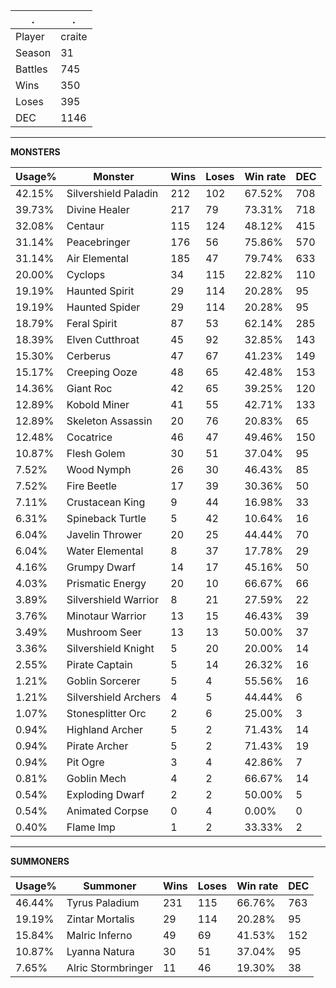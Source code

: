 .|.
|-|-
Player|craite
Season|31
Battles|745
Wins|350
Loses|395
DEC|1146

---
**MONSTERS**

Usage%|Monster|Wins|Loses|Win rate|DEC|
-|-|-|-|-|-|
42.15%|Silvershield Paladin|212|102|67.52%|708|
39.73%|Divine Healer|217|79|73.31%|718|
32.08%|Centaur|115|124|48.12%|415|
31.14%|Peacebringer|176|56|75.86%|570|
31.14%|Air Elemental|185|47|79.74%|633|
20.00%|Cyclops|34|115|22.82%|110|
19.19%|Haunted Spirit|29|114|20.28%|95|
19.19%|Haunted Spider|29|114|20.28%|95|
18.79%|Feral Spirit|87|53|62.14%|285|
18.39%|Elven Cutthroat|45|92|32.85%|143|
15.30%|Cerberus|47|67|41.23%|149|
15.17%|Creeping Ooze|48|65|42.48%|153|
14.36%|Giant Roc|42|65|39.25%|120|
12.89%|Kobold Miner|41|55|42.71%|133|
12.89%|Skeleton Assassin|20|76|20.83%|65|
12.48%|Cocatrice|46|47|49.46%|150|
10.87%|Flesh Golem|30|51|37.04%|95|
7.52%|Wood Nymph|26|30|46.43%|85|
7.52%|Fire Beetle|17|39|30.36%|50|
7.11%|Crustacean King|9|44|16.98%|33|
6.31%|Spineback Turtle|5|42|10.64%|16|
6.04%|Javelin Thrower|20|25|44.44%|70|
6.04%|Water Elemental|8|37|17.78%|29|
4.16%|Grumpy Dwarf|14|17|45.16%|50|
4.03%|Prismatic Energy|20|10|66.67%|66|
3.89%|Silvershield Warrior|8|21|27.59%|22|
3.76%|Minotaur Warrior|13|15|46.43%|39|
3.49%|Mushroom Seer|13|13|50.00%|37|
3.36%|Silvershield Knight|5|20|20.00%|14|
2.55%|Pirate Captain|5|14|26.32%|16|
1.21%|Goblin Sorcerer|5|4|55.56%|16|
1.21%|Silvershield Archers|4|5|44.44%|6|
1.07%|Stonesplitter Orc|2|6|25.00%|3|
0.94%|Highland Archer|5|2|71.43%|14|
0.94%|Pirate Archer|5|2|71.43%|19|
0.94%|Pit Ogre|3|4|42.86%|7|
0.81%|Goblin Mech|4|2|66.67%|14|
0.54%|Exploding Dwarf|2|2|50.00%|5|
0.54%|Animated Corpse|0|4|0.00%|0|
0.40%|Flame Imp|1|2|33.33%|2|

---
**SUMMONERS**

Usage%|Summoner|Wins|Loses|Win rate|DEC|
-|-|-|-|-|-|
46.44%|Tyrus Paladium|231|115|66.76%|763|
19.19%|Zintar Mortalis|29|114|20.28%|95|
15.84%|Malric Inferno|49|69|41.53%|152|
10.87%|Lyanna Natura|30|51|37.04%|95|
7.65%|Alric Stormbringer|11|46|19.30%|38|
